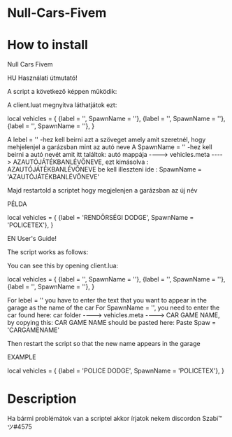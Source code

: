 # Null-Cars-Fivem
# How to install
Null Cars Fivem

HU Használati útmutató!

A script a következő képpen működik:

A client.luat megnyitva láthatjátok ezt:

local vehicles = { {label = '', SpawnName = ''}, {label = '', SpawnName = ''}, {label = '', SpawnName = ''}, }

A lebel = '' -hez kell beirni azt a szöveget amely amit szeretnél, hogy mehjelenjel a garázsban mint az autó neve A SpawnName = '' -hez kell beirni a autó nevét amit itt találtok: autó mappája ----> vehicles.meta ----> AZAUTÓJÁTÉKBANLÉVŐNEVE, ezt kimásolva : AZAUTÓJÁTÉKBANLÉVŐNEVE be kell illeszteni ide : SpawnName = 'AZAUTÓJÁTÉKBANLÉVŐNEVE'

Majd restartold a scriptet hogy megjelenjen a garázsban az új név

PÉLDA

local vehicles = { {label = 'RENDŐRSÉGI DODGE', SpawnName = 'POLICETEX'}, }

EN User's Guide!

The script works as follows:

You can see this by opening client.lua:

local vehicles = { {label = '', SpawnName = ''}, {label = '', SpawnName = ''}, {label = '', SpawnName = ''}, }

For lebel = '' you have to enter the text that you want to appear in the garage as the name of the car For SpawnName = '', you need to enter the car found here: car folder ----> vehicles.meta ----> CAR GAME NAME, by copying this: CAR GAME NAME should be pasted here: Paste Spaw = 'CARGAMENAME'

Then restart the script so that the new name appears in the garage

EXAMPLE

local vehicles = { {label = 'POLICE DODGE', SpawnName = 'POLICETEX'}, }

# Description

Ha bármi problémátok van a scriptel akkor írjatok nekem discordon Szabi™ツ#4575 
